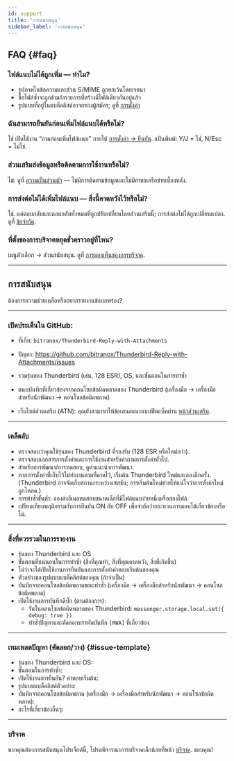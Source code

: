 ```yaml
---
id: support
title: 'การสนับสนุน'
sidebar_label: 'การสนับสนุน'
---
```


## FAQ {#faq}

### ไฟล์แนบไม่ได้ถูกเพิ่ม — ทำไม?

- รูปภาพในข้อความและส่วน S/MIME ถูกยกเว้นโดยเจตนา
- ชื่อไฟล์ซ้ำจะถูกข้ามถ้ารายการที่สร้างมีไฟล์เดียวกันอยู่แล้ว
- รูปแบบที่อยู่ในแบล็คลิสต์อาจกรองผู้สมัคร; ดูที่ [การตั้งค่า](configuration#blacklist-glob-patterns)

### ฉันสามารถยืนยันก่อนเพิ่มไฟล์แนบได้หรือไม่?

ใช่ เปิดใช้งาน “ถามก่อนเพิ่มไฟล์แนบ” ภายใต้ [การตั้งค่า → ยืนยัน](configuration#confirmation). แป้นพิมพ์: Y/J = ใช่, N/Esc = ไม่ใช่.

### ส่วนเสริมส่งข้อมูลหรือติดตามการใช้งานหรือไม่?

ไม่. ดูที่ [ความเป็นส่วนตัว](privacy) — ไม่มีการติดตามข้อมูลและไม่มีคำขอเครือข่ายเบื้องหลัง.

### การส่งต่อไม่ได้เพิ่มไฟล์แนบ — สิ่งนี้คาดหวังไว้หรือไม่?

ใช่. แค่ตอบกลับและตอบกลับทั้งหมดที่ถูกปรับเปลี่ยนโดยส่วนเสริมนี้; การส่งต่อไม่ได้ถูกเปลี่ยนแปลง. ดูที่ [ข้อจำกัด](usage#limitations).

### ที่ตั้งของการบริจาคหยุดชั่วคราวอยู่ที่ไหน?

เมนูตัวเลือก → ส่วนสนับสนุน. ดูที่ [การมองเห็นของการบริจาค](configuration#donation-visibility).

---

## การสนับสนุน

ต้องการความช่วยเหลือหรืออยากรายงานข้อบกพร่อง?

---

### เปิดประเด็นใน GitHub:

- ที่เก็บ: `bitranox/Thunderbird-Reply-with-Attachments`
- ปัญหา: https://github.com/bitranox/Thunderbird-Reply-with-Attachments/issues
- รวมรุ่นของ Thunderbird (เช่น, 128 ESR), OS, และขั้นตอนในการทำซ้ำ
- แนบบันทึกที่เกี่ยวข้องจากคอนโซลข้อผิดพลาดของ Thunderbird (เครื่องมือ → เครื่องมือสำหรับนักพัฒนา → คอนโซลข้อผิดพลาด)

- เว็บไซต์ส่วนเสริม (ATN): คุณยังสามารถให้ข้อเสนอแนะแบบฟีดแบ็คผ่าน [หน้าส่วนเสริม](https://addons.thunderbird.net/thunderbird/addon/reply-with-attachments).

---

### เคล็ดลับ

- ตรวจสอบว่าคุณใช้รุ่นของ Thunderbird ที่รองรับ (128 ESR หรือใหม่กว่า).
- ตรวจสอบเอกสารการตั้งค่าและการใช้งานสำหรับคำถามการตั้งค่าทั่วไป.
- สำหรับการพัฒนา/การทดสอบ, ดูคำแนะนำการพัฒนา.
- หากการตั้งค่าที่เก็บไว้ไม่ทำงานตามที่คาดไว้, เริ่มต้น Thunderbird ใหม่และลองอีกครั้ง. (Thunderbird อาจจัดเก็บสถานะระหว่างเซสชัน; การเริ่มต้นใหม่ช่วยให้แน่ใจว่าการตั้งค่าใหม่ถูกโหลด.)
- การทำซ้ำขั้นต่ำ: ลองส่งอีเมลทดสอบขนาดเล็กที่มีไฟล์แนบง่ายหนึ่งหรือสองไฟล์.
- เปรียบเทียบพฤติกรรมกับการยืนยัน ON กับ OFF เพื่อจำกัดว่ากระบวนการตอบโต้เกี่ยวข้องหรือไม่.

---

### สิ่งที่ควรรวมในการรายงาน

- รุ่นของ Thunderbird และ OS
- ขั้นตอนที่แน่นอนในการทำซ้ำ (สิ่งที่คุณทำ, สิ่งที่คุณคาดหวัง, สิ่งที่เกิดขึ้น)
- ไม่ว่าจะได้เปิดใช้งานการยืนยันและการตั้งค่าคำตอบเริ่มต้นของคุณ
- ตัวอย่างของรูปแบบแบล็คลิสต์ของคุณ (ถ้าจำเป็น)
- บันทึกจากคอนโซลข้อผิดพลาดขณะทำซ้ำ (เครื่องมือ → เครื่องมือสำหรับนักพัฒนา → คอนโซลข้อผิดพลาด)
- เปิดใช้งานการบันทึกดีบั๊ก (ตามต้องการ):
  - รันในคอนโซลข้อผิดพลาดของ Thunderbird: `messenger.storage.local.set({ debug: true })`
  - ทำซ้ำปัญหาและคัดลอกบรรทัดบันทึก `[RWA]` ที่เกี่ยวข้อง

---

### เทมเพลตปัญหา (คัดลอก/วาง) {#issue-template}

- รุ่นของ Thunderbird และ OS:
- ขั้นตอนในการทำซ้ำ:
- เปิดใช้งานการยืนยัน? คำตอบเริ่มต้น:
- รูปแบบแบล็คลิสต์ตัวอย่าง:
- บันทึกจากคอนโซลข้อผิดพลาด (เครื่องมือ → เครื่องมือสำหรับนักพัฒนา → คอนโซลข้อผิดพลาด):
- อะไรที่เกี่ยวข้องอื่นๆ:

---

### บริจาค

หากคุณต้องการสนับสนุนโปรเจ็กต์นี้, โปรดพิจารณาการบริจาคเล็กน้อยที่หน้า [บริจาค](donation). ขอบคุณ!
